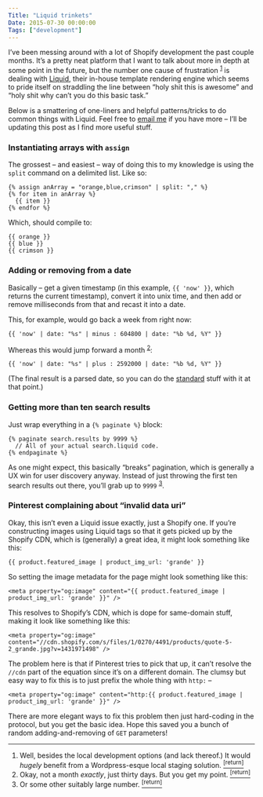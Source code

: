 ```yaml
---
Title: "Liquid trinkets"
Date: 2015-07-30 00:00:00
Tags: ["development"]
---
```


<p>I’ve been messing around with a lot of Shopify development the past couple months.  It’s a pretty neat platform that I want to talk about more in depth at some point in the future, but the number one cause of frustration <sup class="footnote-ref" id="fnref:1"><a href="#fn:1" rel="footnote">1</a></sup> is dealing with <a href="http://liquidmarkup.org/">Liquid</a>, their in-house template rendering engine which seems to pride itself on straddling the line between “holy shit this is awesome” and “holy shit why can’t you do this basic task.”</p>


<p>Below is a smattering of one-liners and helpful patterns/tricks to do common things with Liquid.  Feel free to <a href="mailto:me@jmduke.com">email me</a> if you have more – I’ll be updating this post as I find more useful stuff.</p>


<h3 id="instantiating-arrays-with-assign">Instantiating arrays with <code>assign</code></h3>


<p>The grossest – and easiest – way of doing this to my knowledge is using the <code>split</code> command on a delimited list.  Like so:</p>


<pre><code>{% assign anArray = "orange,blue,crimson" | split: "," %}
{% for item in anArray %}
  {{ item }}
{% endfor %}
</code></pre>


<p>Which, should compile to:</p>


<pre><code>{{ orange }}
{{ blue }}
{{ crimson }}
</code></pre>


<h3 id="adding-or-removing-from-a-date">Adding or removing from a date</h3>


<p>Basically – get a given timestamp (in this example, <code>{{ 'now' }}</code>, which returns the current timestamp), convert it into unix time, and then add or remove milliseconds from that and recast it into a date.</p>


<p>This, for example, would go back a week from right now:</p>


<pre><code>{{ 'now' | date: "%s" | minus : 604800 | date: "%b %d, %Y" }}
</code></pre>


<p>Whereas this would jump forward a month <sup class="footnote-ref" id="fnref:2"><a href="#fn:2" rel="footnote">2</a></sup>:</p>


<pre><code>{{ 'now' | date: "%s" | plus : 2592000 | date: "%b %d, %Y" }}
</code></pre>


<p>(The final result is a parsed date, so you can do the <a href="https://docs.shopify.com/themes/liquid-documentation/filters/additional-filters#date">standard</a> stuff with it at that point.)</p>


<h3 id="getting-more-than-ten-search-results">Getting more than ten search results</h3>


<p>Just wrap everything in a <code>{% paginate %}</code> block:</p>


<pre><code>{% paginate search.results by 9999 %}
  // All of your actual search.liquid code.
{% endpaginate %}
</code></pre>


<p>As one might expect, this basically “breaks” pagination, which is generally a UX win for user discovery anyway.  Instead of just throwing the first ten search results out there, you’ll grab up to <code>9999</code> <sup class="footnote-ref" id="fnref:3"><a href="#fn:3" rel="footnote">3</a></sup>.</p>


<h3 id="pinterest-complaining-about-invalid-data-uri">Pinterest complaining about “invalid data uri”</h3>


<p>Okay, this isn’t even a Liquid issue exactly, just a Shopify one.  If you’re constructing images using Liquid tags so that it gets picked up by the Shopify CDN, which is (generally) a great idea, it might look something like this:</p>


<pre><code>{{ product.featured_image | product_img_url: 'grande' }}
</code></pre>


<p>So setting the image metadata for the page might look something like this:</p>


<pre><code>&lt;meta property="og:image" content="{{ product.featured_image | product_img_url: 'grande' }}" /&gt;
</code></pre>


<p>This resolves to Shopify’s CDN, which is dope for same-domain stuff, making it look like something like this:</p>


<pre><code>&lt;meta property="og:image" content="//cdn.shopify.com/s/files/1/0270/4491/products/quote-5-2_grande.jpg?v=1431971498" /&gt;
</code></pre>


<p>The problem here is that if Pinterest tries to pick that up, it can’t resolve the <code>//cdn</code> part of the equation since it’s on a different domain.  The clumsy but easy way to fix this is to just prefix the whole thing with <code>http:</code> –</p>


<pre><code>&lt;meta property="og:image" content="http:{{ product.featured_image | product_img_url: 'grande' }}" /&gt;
</code></pre>


<p>There are more elegant ways to fix this problem then just hard-coding in the protocol, but you get the basic idea.  Hope this saved you a bunch of random adding-and-removing of <code>GET</code> parameters!</p>


<div class="footnotes">
<hr/>
<ol>
<li id="fn:1">Well, besides the  local development options (and lack thereof.)  It would <em>hugely</em> benefit from a Wordpress-esque local staging solution.
 <a class="footnote-return" href="#fnref:1"><sup>[return]</sup></a></li>
<li id="fn:2">Okay, not a month <em>exactly</em>, just thirty days.  But you get my point.
 <a class="footnote-return" href="#fnref:2"><sup>[return]</sup></a></li>
<li id="fn:3">Or some other suitably large number.
 <a class="footnote-return" href="#fnref:3"><sup>[return]</sup></a></li>
</ol>
</div>
	